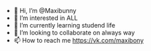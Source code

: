 - 👋 Hi, I’m @Maxibunny
- 👀 I’m interested in ALL
- 🌱 I’m currently learning studend life
- 💞️ I’m looking to collaborate on always way
- 📫 How to reach me https://vk.com/maxibony

<!---
Maxibunny/Maxibunny is a ✨ special ✨ repository because its `README.md` (this file) appears on your GitHub profile.
You can click the Preview link to take a look at your changes.
--->
